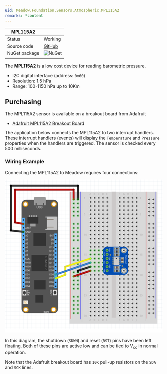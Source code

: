 ```yaml
---
uid: Meadow.Foundation.Sensors.Atmospheric.MPL115A2
remarks: *content
---
```


| MPL115A2      |             |
|---------------|-------------|
| Status        | Working     |
| Source code   | [GitHub](https://github.com/WildernessLabs/Meadow.Foundation/tree/master/Source/Meadow.Foundation.Peripherals/Sensors.Atmospheric.MPL115A2) |
| NuGet package | ![NuGet](https://img.shields.io/nuget/v/Meadow.Foundation.Sensors.Atmospheric.MPL115A2.svg?label=NuGet) |
| | |

The **MPL115A2** is a low cost device for reading barometric pressure.

* I2C digital interface (address: `0x60`)
* Resolution: 1.5 hPa
* Range: 100-1150 hPa up to 10Km

## Purchasing

The MPL115A2 sensor is available on a breakout board from Adafruit

* [Adafruit MPL115A2 Breakout Board](https://www.adafruit.com/product/992)

The application below connects the MPL115A2 to two interrupt handlers.  These interrupt handlers (events) will display the `Temperature` and `Pressure` properties when the handlers are triggered.  The sensor is checked every 500 milliseconds.

### Wiring Example

Connecting the MPL115A2 to Meadow requires four connections:

![](../../API_Assets/Meadow.Foundation.Sensors.Barometric.MPL115A2/MPL115A2.svg)

In this diagram, the shutdown (`SDWN`) and reset (`RST`) pins have been left floating.  Both of these pins are active low and can be tied to V<sub>cc</sub> in normal operation.

Note that the Adafruit breakout board has `10K` pull-up resistors on the `SDA` and `SCK` lines.
